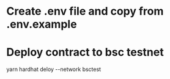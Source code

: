 
# Create .env file and copy from .env.example

# Deploy contract to bsc testnet
yarn hardhat deloy --network bsctest




